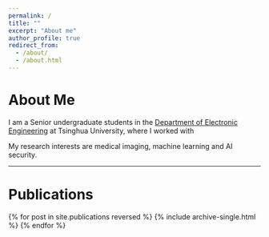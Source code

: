 ```yaml
---
permalink: /
title: ""
excerpt: "About me"
author_profile: true
redirect_from: 
  - /about/
  - /about.html
---
```


<h1 class="page__title">About Me</h1>

<p>
  I am a Senior undergraduate students in the <a href="https://www.ee.tsinghua.edu.cn/en/">Department of Electronic Engineering</a> at Tsinghua University, where I worked with 
</p>

<p>My research interests are medical imaging, machine learning and AI security. </p>

<hr/>

<h1 class="page__title">Publications</h1>

{% for post in site.publications reversed %}
  {% include archive-single.html %}
{% endfor %}
